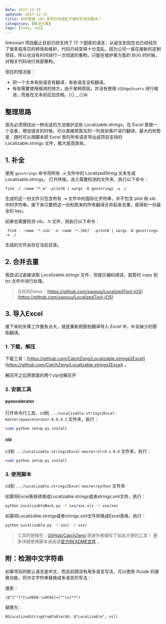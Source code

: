 ```yaml
---
date: 2017-12-25
updated: 2017-12-25
title: 如何整理 iOS 老项目中混乱不堪的多语言翻译？
categories: [解决方案]
tags: [Code, iOS]
---
```



linksmart 项目截止目前已经支持了 17 个国家的语言，从诞生到现在也已经经历了很多程序员的修改和维护，代码已经变得十分混乱。因为公司一直在接新的定制项目，所以也没有时间进行一次彻底的重构，只能在维护某方面的 BUG 的时候，对相关代码进行局部重构。


<!-- more -->

现在的情况是：

- 同一个文本有些语言有翻译，有些语言没有翻译。
- 有些需要使用缩进的地方，由于某种原因，并没有使用 `UIEdgeInsets` 进行缩进，而是在文本前后加空格。(⊙﹏⊙)b


## 整理思路

首先必须得找出一种合适的方法维护这些 Localizable.strings，在 Excel 里做一个总表，增加语言的时候，可以直接把英文的一列发给客户进行翻译。最大的优势是：随时可以用脚本把 Excel 里的所有语言导出成项目支持的 Localizable.strings 文件，极大提高效率。


## 1. 补全

使用 `genstrings` 命令将所有 `.m` 文件中的 LocalizedString 文本生成 Localizable.strings。
打开终端，进入需要检测的文件夹，执行以下命令：

```
find ./ -name "*.m" -print0 | xargs -0 genstrings -o ./
```

生成的这一份文件只包含所有 `.m` 文件中的国际化字符串，并不包含 plist 和 xib 中的字符串。接下来只要把这一份和原来的所有翻译合并起来去重，就得到一份最全的 key。

如果也需要检测 xib、.h 文件，则执行以下命令：

```
 find . -name '*.xib' -o -name '*.[mh]' -print0 | xargs -0 genstrings -o ./
```

生成的文件会存在当前目录。


## 2. 合并去重

我尝试过直接读取 Localizable.strings 文件，但提示编码错误，就暂时 copy 到 txt 文件中进行处理。

> 合并的Demo：[https://github.com/xaoxuu/LocalizedTool-iOS](https://github.com/xaoxuu/LocalizedTool-iOS)



## 3. 导入Excel

接下来的步骤工作量有点大，就是重新把那些翻译导入 Excel 中，补全缺少的那些翻译。


### 1. 下载，解压

下载工具：[https://github.com/CatchZeng/Localizable.strings2Excel](https://github.com/CatchZeng/Localizable.strings2Excel) 。


解压开之后把里面的两个zip也解压开

### 2. 安装工具

#### pyexcelerator

打开命令行工具，cd到 `.../Localizable.strings2Excel-master/pyexcelerator-0.6.4.1` 文件夹，执行：
```sh
sudo python setup.py install
```
#### xld

cd到 `.../Localizable.strings2Excel-master/xlrd-1.0.0` 文件夹，执行：
```sh
sudo python setup.py install
```


### 3. 使用脚本

cd到 `.../Localizable.strings2Excel-master/python` 文件夹

如需将Excel表格转换成Localizable.strings或者strings.xml文件，执行：
```sh
python LocalizableBack.py -f xxx/xxx.xls -t xxx/xxx
```

如需将Localizable.strings或者strings.xml文件转换成Excel表格，执行：
```sh
python Localizable.py -f xxx/ -t xxx/
```


> 工具的链接在：[GitHub/CatchZeng](https://github.com/CatchZeng/Localizable.strings2Excel) 感谢作者编写了如此方便的工具！
> 更多详细使用脚本请阅读[官方README文件](https://github.com/CatchZeng/Localizable.strings2Excel) 。


## 附：检测中文字符串

如果项目的默认语言是中文，而且前期没有用多语言写法，可以使用 Xcode 的替换功能，将中文字符串替换成多语言的写法：

搜索：
```
(@"[^"]*[\u4E00-\u9FA5]+[^"\n]*?")
```

替换为：
```
NSLocalizedStringFromTable($0, @"Localizable", nil)
```
